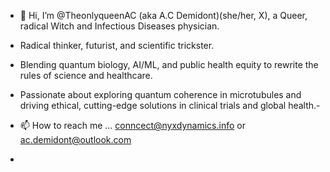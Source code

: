 - 👋 Hi, I’m @TheonlyqueenAC (aka A.C Demidont)(she/her, X), a Queer, radical Witch and Infectious Diseases physician.
- Radical thinker, futurist, and scientific trickster.
- Blending quantum biology, AI/ML, and public health equity to rewrite the rules of science and healthcare.
- Passionate about exploring quantum coherence in microtubules and driving ethical, cutting-edge solutions in clinical trials and global health.-
  
- 📫 How to reach me ... conncect@nyxdynamics.info or ac.demidont@outlook.com
- 

<!---
TheonlyqueenAC/TheonlyqueenAC is a ✨ special ✨ repository because its `README.md` (this file) appears on your GitHub profile.
You can click the Preview link to take a look at your changes.
--->
